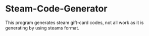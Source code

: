 # Steam-Code-Generator
This program generates steam gift-card codes, not all work as it is generating by using steams format.
